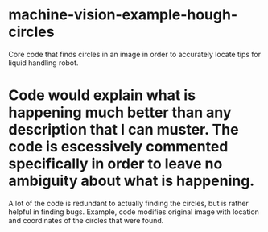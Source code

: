 # machine-vision-example-hough-circles
Core code that finds circles in an image in order to accurately locate tips for liquid handling robot.

# Code would explain what is happening much better than any description that I can muster. The code is escessively commented specifically in order to leave no ambiguity about what is happening.  
A lot of the code is redundant to actually finding the circles, but is rather helpful in finding bugs. Example, code modifies original image with location and coordinates of the circles that were found. 
